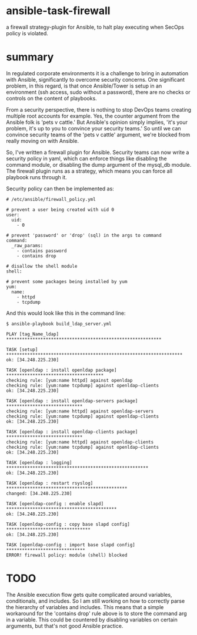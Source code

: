 # ansible-task-firewall
a firewall strategy-plugin for Ansible, to halt play executing when SecOps policy is violated.

# summary
In regulated corporate environments it is a challenge to bring in automation with Ansible, significantly to overcome security concerns.   One significant problem, in this regard, is that once Ansible/Tower is setup in an environment (ssh access, sudo without a password), there are no checks or controls on the content of playbooks.

From a security perspective, there is nothing to stop DevOps teams creating multiple root accounts for example.   Yes, the counter argument from the Ansible folk is 'pets v cattle.'   But Ansible's opinion simply implies, 'it's your problem, it's up to you to convince your security teams.'   So until we can convince security teams of the 'pets v cattle' argument, we're blocked from really moving on with Ansible.

So, I've written a firewall plugin for Ansible.   Security teams can now write a security policy in yaml, which can enforce things like disabling the command module, or disabling the dump argument of the mysql_db module.   The firewall plugin runs as a strategy, which means you can force all playbook runs through it.

Security policy can then be implemented as:

```
# /etc/ansible/firewall_policy.yml

# prevent a user being created with uid 0
user:
  uid:
    - 0

# prevent 'password' or 'drop' (sql) in the args to command
command: 
  _raw_params: 
    - contains password
    - contains drop

# disallow the shell module
shell:

# prevent some packages being installed by yum
yum:
  name: 
    - httpd
    - tcpdump
```

And this would look like this in the command line:
```
$ ansible-playbook build_ldap_server.yml 

PLAY [tag_Name_ldap] ***********************************************************

TASK [setup] *******************************************************************
ok: [34.248.225.230]

TASK [openldap : install openldap package] *************************************
checking rule: [yum:name httpd] against openldap
checking rule: [yum:name tcpdump] against openldap-clients
ok: [34.248.225.230]

TASK [openldap : install openldap-servers package] *****************************
checking rule: [yum:name httpd] against openldap-servers
checking rule: [yum:name tcpdump] against openldap-clients
ok: [34.248.225.230]

TASK [openldap : install openldap-clients package] *****************************
checking rule: [yum:name httpd] against openldap-clients
checking rule: [yum:name tcpdump] against openldap-clients
ok: [34.248.225.230]

TASK [openldap : logging] ******************************************************
ok: [34.248.225.230]

TASK [openldap : restart rsyslog] **********************************************
changed: [34.248.225.230]

TASK [openldap-config : enable slapd] ******************************************
ok: [34.248.225.230]

TASK [openldap-config : copy base slapd config] ********************************
ok: [34.248.225.230]

TASK [openldap-config : import base slapd config] ******************************
ERROR! firewall policy: module (shell) blocked
```

# TODO
The Ansible execution flow gets quite complicated around variables, conditionals, and includes.   So I am still working on how to correctly parse the hierarchy of variables and includes.   This means that a simple workaround for the 'contains drop' rule above is to store the command arg in a variable.   This could be countered by disabling variables on certain arguments, but that's not good Ansible practice.

